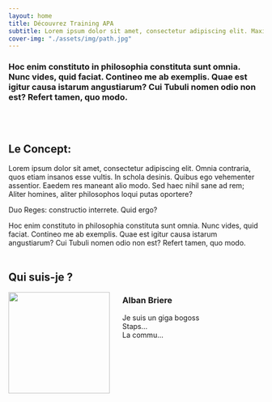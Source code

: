 ```yaml
---
layout: home
title: Découvrez Training APA
subtitle: Lorem ipsum dolor sit amet, consectetur adipiscing elit. Maximas vero virtutes iacere omnis necesse est voluptate dominante
cover-img: "./assets/img/path.jpg"
---
```


###  Hoc enim constituto in philosophia constituta sunt omnia. Nunc vides, quid faciat. Contineo me ab exemplis. Quae est igitur causa istarum angustiarum? Cui Tubuli nomen odio non est? Refert tamen, quo modo.
<br/>
<br/>  

## Le Concept: 
Lorem ipsum dolor sit amet, consectetur adipiscing elit. Omnia contraria, quos etiam insanos esse vultis. In schola desinis. Quibus ego vehementer assentior. Eaedem res maneant alio modo. Sed haec nihil sane ad rem; Aliter homines, aliter philosophos loqui putas oportere?

Duo Reges: constructio interrete. Quid ergo?

Hoc enim constituto in philosophia constituta sunt omnia. Nunc vides, quid faciat. Contineo me ab exemplis. Quae est igitur causa istarum angustiarum? Cui Tubuli nomen odio non est? Refert tamen, quo modo.
<br/>
<br/>  
## Qui suis-je ?
<!-- <img style="float: right;" src="./assets/img/avatar-icon.png">
 -->
<img align="left" width="200" src="./assets/img/avatar-icon.png" style="margin-right: 25" />

### Alban Briere

Je suis un giga bogoss  
Staps...  
La commu...

